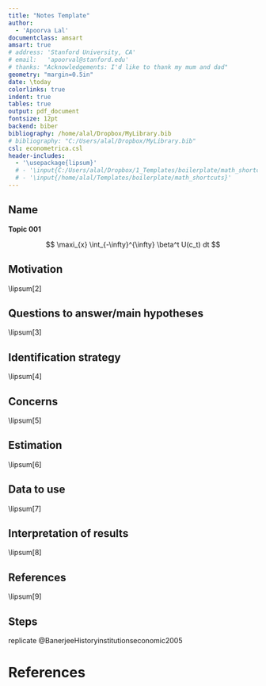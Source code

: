 ```yaml
---
title: "Notes Template"
author:
  - 'Apoorva Lal'
documentclass: amsart
amsart: true
# address: 'Stanford University, CA'
# email:   'apoorval@stanford.edu'
# thanks: "Acknowledgements: I'd like to thank my mum and dad"
geometry: "margin=0.5in"
date: \today
colorlinks: true
indent: true
tables: true
output: pdf_document
fontsize: 12pt
backend: biber
bibliography: /home/alal/Dropbox/MyLibrary.bib
# bibliography: "C:/Users/alal/Dropbox/MyLibrary.bib"
csl: econometrica.csl
header-includes:
  - '\usepackage{lipsum}'
  # - '\input{C:/Users/alal/Dropbox/1_Templates/boilerplate/math_shortcuts}'
  # - '\input{/home/alal/Templates/boilerplate/math_shortcuts}'
---
```


## Name
**Topic 001**

$$
\maxi_{x} \int_{-\infty}^{\infty} \beta^t U(c_t) dt
$$

## Motivation
\lipsum[2]

## Questions to answer/main hypotheses
\lipsum[3]

## Identification strategy
\lipsum[4]

## Concerns
\lipsum[5]

## Estimation
\lipsum[6]

## Data to use
\lipsum[7]

## Interpretation of results
\lipsum[8]

## References
\lipsum[9]

## Steps
replicate @BanerjeeHistoryinstitutionseconomic2005

# References
